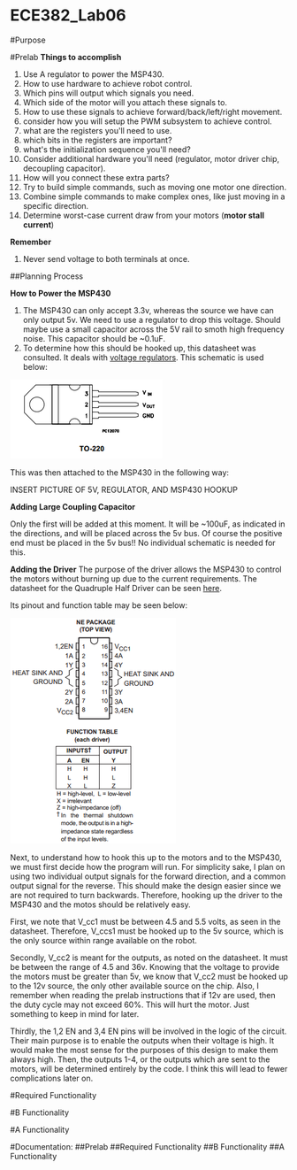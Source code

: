 ECE382_Lab06
============

#Purpose


#Prelab
**Things to accomplish**

1. Use A regulator to power the MSP430.
2. How to use hardware to achieve robot control.
2. Which pins will output which signals you need.
3. Which side of the motor will you attach these signals to.
4. How to use these signals to achieve forward/back/left/right movement.
5. consider how you will setup the PWM subsystem to achieve control.
6. what are the registers you'll need to use.
7. which bits in the registers are important?
8. what's the initialization sequence you'll need?
9. Consider additional hardware you'll need (regulator, motor driver chip, decoupling capacitor).
10. How will you connect these extra parts?
11. Try to build simple commands, such as moving one motor one direction.
12. Combine simple commands to make complex ones, like just moving in a specific direction. 
13. Determine worst-case current draw from your motors (**motor stall current**)


**Remember**

1. Never send voltage to both terminals at once.  

##Planning Process

**How to Power the MSP430**
1. The MSP430 can only accept 3.3v, whereas the source we have can only output 5v.  We need to use a regulator to drop this voltage.  Should maybe use a small capacitor across the 5V rail to smoth high frequency noise.  This capacitor should be ~0.1uF.  
2. To determine how this should be hooked up, this datasheet was consulted.  It deals with [voltage regulators](http://www.ece382.com/datasheets/LD1117V33.pdf).  This schematic is used below:

![alt tag](https://raw.githubusercontent.com/JohnTerragnoli/ECE382_Lab06/master/2.%20Photos/Prelab/TO-220%20Datasheet%20Schematic.PNG "TO-220 Config")

This was then attached to the MSP430 in the following way:

INSERT PICTURE OF 5V, REGULATOR, AND MSP430 HOOKUP

**Adding Large Coupling Capacitor**

Only the first will be added at this moment.  It will be ~100uF, as indicated in the directions, and will be placed across the 5v bus.  Of course the positive end must be placed in the 5v bus!!  No individual schematic is needed for this.  

**Adding the Driver**
The purpose of the driver allows the MSP430 to control the motors without burning up due to the current requirements.  The datasheet for the Quadruple Half Driver can be seen [here](http://www.ece382.com/datasheets/SN754410.pdf).  

Its pinout and function table may be seen below: 

![alt tag](https://raw.githubusercontent.com/JohnTerragnoli/ECE382_Lab06/master/2.%20Photos/Prelab/Driver%20Pinout%20and%20Function%20Table.PNG "Driver Config")

Next, to understand how to hook this up to the motors and to the MSP430, we must first decide how the program will run.  For simplicity sake, I plan on using two individual output signals for the forward direction, and a common output signal for the reverse.  This should make the design easier since we are not required to turn backwards. Therefore, hooking up the driver to the MSP430 and the motos should be relatively easy.  

First, we note that V_cc1 must be between 4.5 and 5.5 volts, as seen in the datasheet.  Therefore, V_ccs1 must be hooked up to the 5v source, which is the only source within range available on the robot.  

Secondly, V_cc2 is meant for the outputs, as noted on the datasheet.  It must be between the range of 4.5 and 36v.  Knowing that the voltage to provide the motors must be greater than 5v, we know that V_cc2 must be hooked up to the 12v source, the only other available source on the chip.  Also, I remember when reading the prelab instructions that if 12v are used, then the duty cycle may not exceed 60%.  This will hurt the motor.  Just something to keep in mind for later.  

Thirdly, the 1,2 EN and 3,4 EN pins will be involved in the logic of the circuit.  Their main purpose is to enable the outputs when their voltage is high.  It would make the most sense for the purposes of this design to make them always high.  Then, the outputs 1-4, or the outputs which are sent to the motors, will be determined entirely by the code.  I think this will lead to fewer complications later on.  




#Required Functionality


#B Functionality


#A Functionality






#Documentation:
##Prelab
##Required Functionality
##B Functionality
##A Functionality
